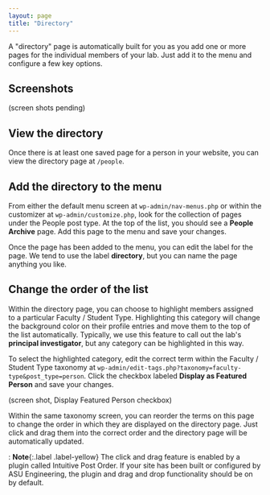 ```yaml
---
layout: page
title: "Directory"
---
```


A "directory" page is automatically built for you as you add one or more pages for the individual members of your lab. Just add it to the menu and configure a few key options.

## Screenshots ##

(screen shots pending)

## View the directory ##

Once there is at least one saved page for a person in your website, you can view the directory page at `/people`.

## Add the directory to the menu ##

From either the default menu screen at `wp-admin/nav-menus.php` or within the customizer at `wp-admin/customize.php`, look for the collection of pages under the People post type. At the top of the list, you should see a **People Archive** page. Add this page to the menu and save your changes. 

Once the page has been added to the menu, you can edit the label for the page. We tend to use the label **directory**, but you can name the page anything you like.

## Change the order of the list ## 

Within the directory page, you can choose to highlight members assigned to a particular Faculty / Student Type. Highlighting this category will change the background color on their profile entries and move them to the top of the list automatically. Typically, we use this feature to call out the lab's **principal investigator**, but any category can be highlighted in this way.

To select the highlighted category, edit the correct term within the Faculty / Student Type taxonomy at `wp-admin/edit-tags.php?taxonomy=faculty-type&post_type=person`. Click the checkbox labeled **Display as Featured Person** and save your changes.

(screen shot, Display Featured Person checkbox)

Within the same taxonomy screen, you can reorder the terms on this page to change the order in which they are displayed on the directory page. Just click and drag them into the correct order and the directory page will be automatically updated.

: **Note**{:.label .label-yellow} The click and drag feature is enabled by a plugin called Intuitive Post Order. If your site has been built or configured by ASU Engineering, the plugin and drag and drop functionality should be on by default.
